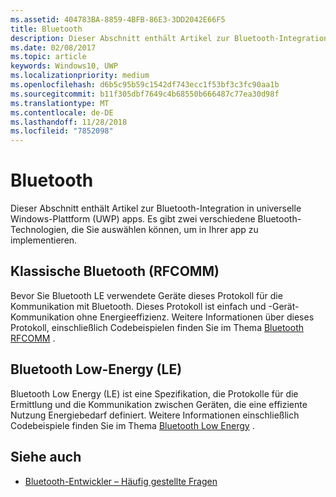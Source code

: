 ```yaml
---
ms.assetid: 404783BA-8859-4BFB-86E3-3DD2042E66F5
title: Bluetooth
description: Dieser Abschnitt enthält Artikel zur Bluetooth-Integration in UWP-Apps (Universelle Windows-Plattform). Dies umfasst u. a. die Verwendung von RFCOMM-, GATT- und LE (Low Energy)-Ankündigungen.
ms.date: 02/08/2017
ms.topic: article
keywords: Windows10, UWP
ms.localizationpriority: medium
ms.openlocfilehash: d6b5c95b59c1542df743ecc1f53bf3c3fc90aa1b
ms.sourcegitcommit: b11f305dbf7649c4b68550b666487c77ea30d98f
ms.translationtype: MT
ms.contentlocale: de-DE
ms.lasthandoff: 11/28/2018
ms.locfileid: "7852098"
---
```

# <a name="bluetooth"></a>Bluetooth
Dieser Abschnitt enthält Artikel zur Bluetooth-Integration in universelle Windows-Plattform (UWP) apps. Es gibt zwei verschiedene Bluetooth-Technologien, die Sie auswählen können, um in Ihrer app zu implementieren.

## <a name="classic-bluetooth-rfcomm"></a>Klassische Bluetooth (RFCOMM)
Bevor Sie Bluetooth LE verwendete Geräte dieses Protokoll für die Kommunikation mit Bluetooth. Dieses Protokoll ist einfach und -Gerät-Kommunikation ohne Energieeffizienz. Weitere Informationen über dieses Protokoll, einschließlich Codebeispielen finden Sie im Thema [Bluetooth RFCOMM](send-or-receive-files-with-rfcomm.md) .

## <a name="bluetooth-low-energy-le"></a>Bluetooth Low-Energy (LE)
Bluetooth Low Energy (LE) ist eine Spezifikation, die Protokolle für die Ermittlung und die Kommunikation zwischen Geräten, die eine effiziente Nutzung Energiebedarf definiert. Weitere Informationen einschließlich Codebeispiele finden Sie im Thema [Bluetooth Low Energy](bluetooth-low-energy-overview.md) .

## <a name="see-also"></a>Siehe auch
- [Bluetooth-Entwickler – Häufig gestellte Fragen](bluetooth-dev-faq.md)